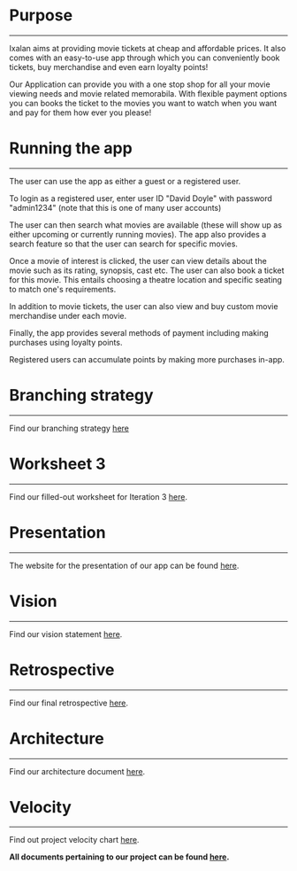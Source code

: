 # Purpose
---

Ixalan aims at providing movie tickets at cheap and affordable prices.
It also comes with an easy-to-use app through which you can conveniently book tickets, buy merchandise and even earn loyalty points!

Our Application can provide you with a one stop shop for all your movie viewing needs and movie related memorabila. 
With flexible payment options you can books the ticket to the movies you want to watch when you want and pay for them how ever you please!

# Running the app
---

The user can use the app as either a guest or a registered user.

To login as a registered user, enter user ID "David Doyle" with password "admin1234" (note that this is one of many user accounts)

The user can then search what movies are available (these will show up as either upcoming or currently running movies).
The app also provides a search feature so that the user can search for specific movies.

Once a movie of interest is clicked, the user can view details about the movie such as its rating, synopsis, cast etc.
The user can also book a ticket for this movie. This entails choosing a theatre location and specific seating to match one's requirements.

In addition to movie tickets, the user can also view and buy custom movie merchandise under each movie.

Finally, the app provides several methods of payment including making purchases using loyalty points.

Registered users can accumulate points by making more purchases in-app.

# Branching strategy
---

Find our branching strategy [here](https://code.cs.umanitoba.ca/3350-winter-2021-a01/group-3/-/blob/master/Doc/Branching_Strategy.md)

# Worksheet 3
---

Find our filled-out worksheet for Iteration 3 [here](https://code.cs.umanitoba.ca/3350-winter-2021-a01/group-3/-/blob/master/Doc/i3_worksheet.md).

# Presentation
---

The website for the presentation of our app can be found [here](https://code.cs.umanitoba.ca/3350-winter-2021-a01/group-3/-/tree/master/Website).

# Vision
---

Find our vision statement [here](https://code.cs.umanitoba.ca/3350-winter-2021-a01/group-3/-/blob/master/Doc/VISION.MD).

# Retrospective
---

Find our final retrospective [here](https://code.cs.umanitoba.ca/3350-winter-2021-a01/group-3/-/blob/master/Doc/RETROSPECTIVE.md).

# Architecture
---

Find our architecture document [here](https://code.cs.umanitoba.ca/3350-winter-2021-a01/group-3/-/blob/master/Doc/Architecture_I3.png).

# Velocity
---

Find out project velocity chart [here](https://code.cs.umanitoba.ca/3350-winter-2021-a01/group-3/-/blob/master/Doc/Velocity_Chart.png).

**All documents pertaining to our project can be found [here](https://code.cs.umanitoba.ca/3350-winter-2021-a01/group-3/-/tree/master/Doc).**
